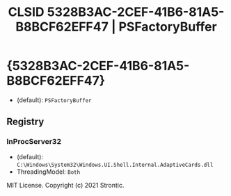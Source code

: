 ﻿---
title: "CLSID 5328B3AC-2CEF-41B6-81A5-B8BCF62EFF47 | PSFactoryBuffer"
excerpt: What is COM-Object CLSID 5328B3AC-2CEF-41B6-81A5-B8BCF62EFF47?
---

# {5328B3AC-2CEF-41B6-81A5-B8BCF62EFF47}

* (default): `PSFactoryBuffer`

## Registry


### InProcServer32

* (default): `C:\Windows\System32\Windows.UI.Shell.Internal.AdaptiveCards.dll`
* ThreadingModel: `Both`

MIT License. Copyright (c) 2021 Strontic.


